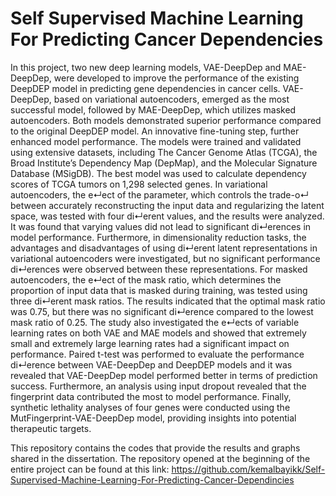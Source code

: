 # Self Supervised Machine Learning For Predicting Cancer Dependencies

In this project, two new deep learning models, VAE-DeepDep and MAE-DeepDep, were developed to improve the performance of the existing DeepDEP model in predicting gene dependencies in cancer cells. VAE-DeepDep, based on variational autoencoders, emerged as the most successful model, followed by MAE-DeepDep, which utilizes masked autoencoders. Both models demonstrated superior performance compared to the original DeepDEP model. An innovative fine-tuning step, further enhanced model performance. The models were trained and validated using extensive datasets, including The Cancer Genome Atlas (TCGA), the Broad Institute’s Dependency Map (DepMap), and the Molecular Signature Database (MSigDB). The best model was used to calculate dependency scores of TCGA tumors on 1,298 selected genes. In variational autoencoders, the e↵ect of the   parameter, which controls the trade-o↵ between accurately reconstructing the input data and regularizing the latent space, was tested with four di↵erent   values, and the results were analyzed. It was found that varying   values did not lead to significant di↵erences in model performance. Furthermore, in dimensionality reduction tasks, the advantages and disadvantages of using di↵erent latent representations in variational autoencoders were investigated, but no significant performance di↵erences were observed between these representations. For masked autoencoders, the e↵ect of the mask ratio, which determines the proportion of input data that is masked during training, was tested using three di↵erent mask ratios. The results indicated that the optimal mask ratio was 0.75, but there was no significant di↵erence compared to the lowest mask ratio of 0.25. The study also investigated the e↵ects of variable learning rates on both VAE and MAE models and showed that extremely small and extremely large learning rates had a significant impact on performance. Paired t-test was performed to evaluate the performance di↵erence between VAE-DeepDep and DeepDEP models and it was revealed that VAE-DeepDep model performed better in terms of prediction success. Furthermore, an analysis using input dropout revealed that the fingerprint data contributed the most to model performance. Finally, synthetic lethality analyses of four genes were conducted using the MutFingerprint-VAE-DeepDep model, providing insights into potential therapeutic targets.

This repository contains the codes that provide the results and graphs shared in the dissertation. The repository opened at the beginning of the entire project can be found at this link: https://github.com/kemalbayikk/Self-Supervised-Machine-Learning-For-Predicting-Cancer-Dependincies
